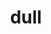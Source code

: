---
category: 4-letters
denotation: null
name: dull
reference_link: https://www.etymonline.com/word/dull
root_language: null
root_name: null
title: dull
type: free
word_sums:
- respelling: dull
  sum: 'Dull + '
---